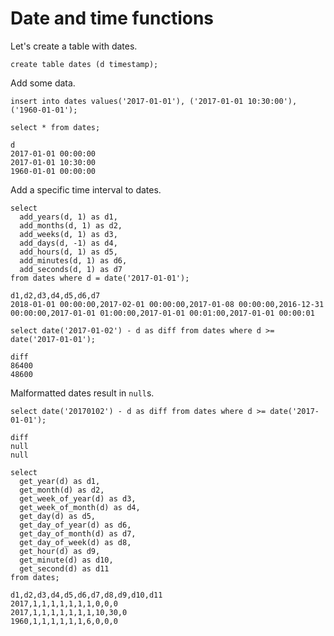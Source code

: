 # Date and time functions

Let's create a table with dates.
<!-- RUN -->
```
create table dates (d timestamp);
```

Add some data.
<!-- RUN -->
```
insert into dates values('2017-01-01'), ('2017-01-01 10:30:00'), ('1960-01-01');
```

<!-- TEST -->
```
select * from dates;
```
```
d
2017-01-01 00:00:00
2017-01-01 10:30:00
1960-01-01 00:00:00
```

Add a specific time interval to dates.

<!-- TEST -->
```
select
  add_years(d, 1) as d1,
  add_months(d, 1) as d2,
  add_weeks(d, 1) as d3,
  add_days(d, -1) as d4,
  add_hours(d, 1) as d5,
  add_minutes(d, 1) as d6,
  add_seconds(d, 1) as d7
from dates where d = date('2017-01-01');
```
```
d1,d2,d3,d4,d5,d6,d7
2018-01-01 00:00:00,2017-02-01 00:00:00,2017-01-08 00:00:00,2016-12-31 00:00:00,2017-01-01 01:00:00,2017-01-01 00:01:00,2017-01-01 00:00:01
```

<!-- TEST -->
```
select date('2017-01-02') - d as diff from dates where d >= date('2017-01-01');
```
```
diff
86400
48600
```

Malformatted dates result in `null`s.

<!-- TEST -->
```
select date('20170102') - d as diff from dates where d >= date('2017-01-01');
```
```
diff
null
null
```

<!-- TEST -->
```
select
  get_year(d) as d1,
  get_month(d) as d2,
  get_week_of_year(d) as d3,
  get_week_of_month(d) as d4,
  get_day(d) as d5,
  get_day_of_year(d) as d6,
  get_day_of_month(d) as d7,
  get_day_of_week(d) as d8,
  get_hour(d) as d9,
  get_minute(d) as d10,
  get_second(d) as d11
from dates;
```
```
d1,d2,d3,d4,d5,d6,d7,d8,d9,d10,d11
2017,1,1,1,1,1,1,1,0,0,0
2017,1,1,1,1,1,1,1,10,30,0
1960,1,1,1,1,1,1,6,0,0,0
```
